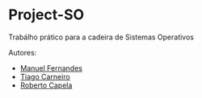 # Project-SO
Trabálho prático para a cadeira de Sistemas Operativos 

Autores:

* [Manuel Fernandes](https://github.com/FireSkills1)
* [Tiago Carneiro](https://github.com/Tiago5Carneiro)
* [Roberto Capela](https://github.com/reset3)
